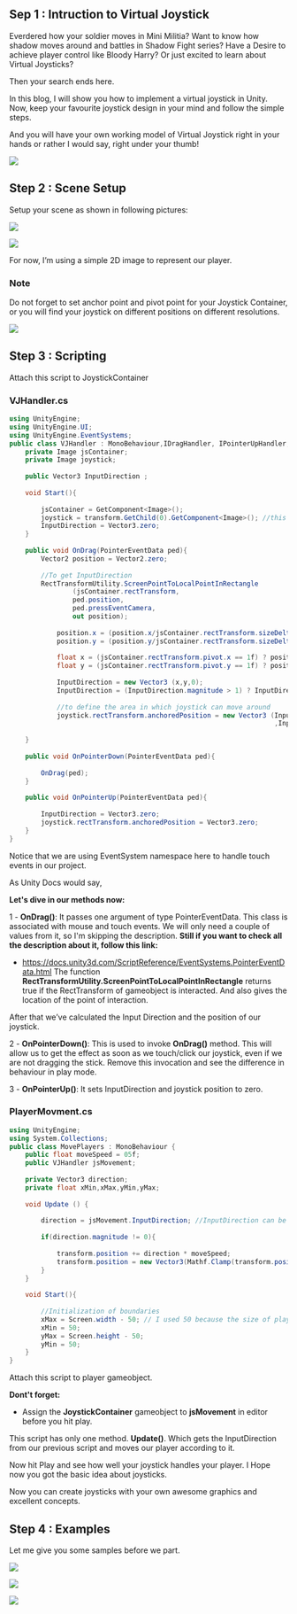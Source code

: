 ## Sep 1 : Intruction to Virtual Joystick

Everdered how your soldier moves in Mini Militia?
Want to know how shadow moves around and battles in Shadow Fight series?
Have a Desire to achieve player control like Bloody Harry?
Or just excited to learn about Virtual Joysticks?

Then your search ends here.

In this blog, I will show you how to implement a virtual joystick in Unity.
Now, keep your favourite joystick design in your mind and follow the simple steps.

And you will have your own working model of Virtual Joystick right in your hands or rather I would say, right under your thumb!

![](http://www.theappguruz.com/app/uploads/2016/06/final-output.com-video-to-gif.gif)

## Step 2 : Scene Setup

Setup your scene as shown in following pictures:

![](http://www.theappguruz.com/app/uploads/2016/06/scene-hierarchy.png)

![](http://www.theappguruz.com/app/uploads/2016/06/scene.png)

For now, I’m using a simple 2D image to represent our player.

### Note

Do not forget to set anchor point and pivot point for your Joystick Container, or you will find your joystick on different positions on different resolutions.

![](http://www.theappguruz.com/app/uploads/2016/06/anchor-points.png)

## Step 3 : Scripting
Attach this script to JoystickContainer

### VJHandler.cs
```csharp
using UnityEngine;
using UnityEngine.UI;
using UnityEngine.EventSystems;
public class VJHandler : MonoBehaviour,IDragHandler, IPointerUpHandler, IPointerDownHandler {
    private Image jsContainer;
    private Image joystick;
    
    public Vector3 InputDirection ;
    
    void Start(){
        
        jsContainer = GetComponent<Image>();
        joystick = transform.GetChild(0).GetComponent<Image>(); //this command is used because there is only one child in hierarchy
        InputDirection = Vector3.zero;
    }
    
    public void OnDrag(PointerEventData ped){
        Vector2 position = Vector2.zero;
        
        //To get InputDirection
        RectTransformUtility.ScreenPointToLocalPointInRectangle
                (jsContainer.rectTransform, 
                ped.position,
                ped.pressEventCamera,
                out position);
            
            position.x = (position.x/jsContainer.rectTransform.sizeDelta.x);
            position.y = (position.y/jsContainer.rectTransform.sizeDelta.y);
            
            float x = (jsContainer.rectTransform.pivot.x == 1f) ? position.x *2 + 1 : position.x *2 - 1;
            float y = (jsContainer.rectTransform.pivot.y == 1f) ? position.y *2 + 1 : position.y *2 - 1;
            
            InputDirection = new Vector3 (x,y,0);
            InputDirection = (InputDirection.magnitude > 1) ? InputDirection.normalized : InputDirection;
            
            //to define the area in which joystick can move around
            joystick.rectTransform.anchoredPosition = new Vector3 (InputDirection.x * (jsContainer.rectTransform.sizeDelta.x/3)
                                                                   ,InputDirection.y * (jsContainer.rectTransform.sizeDelta.y)/3);
            
    }
    
    public void OnPointerDown(PointerEventData ped){
        
        OnDrag(ped);
    }
    
    public void OnPointerUp(PointerEventData ped){
        
        InputDirection = Vector3.zero;
        joystick.rectTransform.anchoredPosition = Vector3.zero;
    }
}
```

Notice that we are using EventSystem namespace here to handle touch events in our project.

As Unity Docs would say,


**Let's dive in our methods now:**

1 - **OnDrag()**: It passes one argument of type PointerEventData. This class is associated with mouse and touch events. We will only need a couple of values from it, so I'm skipping the description.
**Still if you want to check all the description about it, follow this link:**

- https://docs.unity3d.com/ScriptReference/EventSystems.PointerEventData.html
The function **RectTransformUtility.ScreenPointToLocalPointInRectangle** returns true if the RectTransform of gameobject is interacted. And also gives the location of the point of interaction.

After that we’ve calculated the Input Direction and the position of our joystick.

2 - **OnPointerDown()**: This is used to invoke **OnDrag()** method. This will allow us to get the effect as soon as we touch/click our joystick, even if we are not dragging the stick.
Remove this invocation and see the difference in behaviour in play mode.

3 - **OnPointerUp()**: It sets InputDirection and joystick position to zero.

### PlayerMovment.cs
```csharp
using UnityEngine;
using System.Collections;
public class MovePlayers : MonoBehaviour {
    public float moveSpeed = 05f;
    public VJHandler jsMovement;
    
    private Vector3 direction;
    private float xMin,xMax,yMin,yMax;
    
    void Update () {
        
        direction = jsMovement.InputDirection; //InputDirection can be used as per the need of your project
        
        if(direction.magnitude != 0){
        
            transform.position += direction * moveSpeed;
            transform.position = new Vector3(Mathf.Clamp(transform.position.x,xMin,xMax),Mathf.Clamp(transform.position.y,yMin,yMax),0f);//to restric movement of player
        }    
    }    
    
    void Start(){
    
        //Initialization of boundaries
        xMax = Screen.width - 50; // I used 50 because the size of player is 100*100
        xMin = 50; 
        yMax = Screen.height - 50;
        yMin = 50;
    }
}
```

Attach this script to player gameobject.

**Dont't forget:**

- Assign the **JoystickContainer** gameobject to **jsMovement** in editor before you hit play.

This script has only one method. **Update()**. Which gets the InputDirection from our previous script and moves our player according to it.

Now hit Play and see how well your joystick handles your player. I Hope now you got the basic idea about joysticks.

Now you can create joysticks with your own awesome graphics and excellent concepts.

## Step 4 : Examples
Let me give you some samples before we part.

![](http://www.theappguruz.com/app/uploads/2016/06/sample.png)

![](http://www.theappguruz.com/app/uploads/2016/06/sample-1.png)

![](http://www.theappguruz.com/app/uploads/2016/06/sample-2.png)
